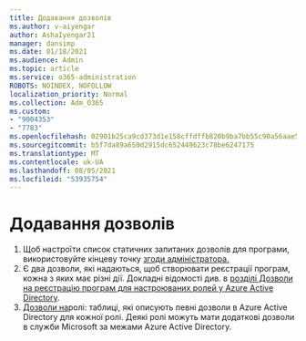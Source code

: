 ```yaml
---
title: Додавання дозволів
ms.author: v-aiyengar
author: AshaIyengar21
manager: dansimp
ms.date: 01/18/2021
ms.audience: Admin
ms.topic: article
ms.service: o365-administration
ROBOTS: NOINDEX, NOFOLLOW
localization_priority: Normal
ms.collection: Adm_O365
ms.custom:
- "9004353"
- "7783"
ms.openlocfilehash: 02901b25ca9cd373d1e158cffdffb820b9ba7bb55c90a56aae57807a2e932192
ms.sourcegitcommit: b5f7da89a650d2915dc652449623c78be6247175
ms.translationtype: MT
ms.contentlocale: uk-UA
ms.lasthandoff: 08/05/2021
ms.locfileid: "53935754"
---
```

# <a name="add-permissions"></a>Додавання дозволів

1. Щоб настроїти список статичних запитаних дозволів для програми, використовуйте кінцеву точку [згоди адміністратора.](https://docs.microsoft.com/azure/active-directory/develop/v2-permissions-and-consent#to-configure-the-list-of-statically-requested-permissions-for-an-application)
1. Є два дозволи, які надаються, щоб створювати реєстрації програм, кожна з яких має різні дії. Докладні відомості див. в [розділі Дозволи на реєстрацію програм для настроюваних ролей у Azure Active Directory](https://docs.microsoft.com/azure/active-directory/roles/custom-available-permissions).
1. [Дозволи на](https://docs.microsoft.com/azure/active-directory/roles/permissions-reference#role-permissions)ролі: таблиці, які описують певні дозволи в Azure Active Directory для кожної ролі. Деякі ролі можуть мати додаткові дозволи в служби Microsoft за межами Azure Active Directory.